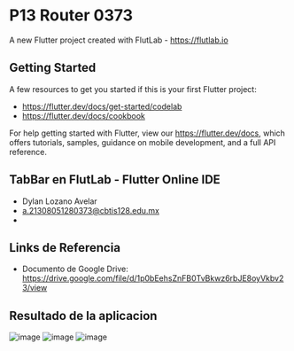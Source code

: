 # P13 Router 0373

A new Flutter project created with FlutLab - https://flutlab.io

## Getting Started

A few resources to get you started if this is your first Flutter project:

- https://flutter.dev/docs/get-started/codelab
- https://flutter.dev/docs/cookbook

For help getting started with Flutter, view our
https://flutter.dev/docs, which offers tutorials,
samples, guidance on mobile development, and a full API reference.

## TabBar en FlutLab - Flutter Online IDE
- Dylan Lozano Avelar
- a.21308051280373@cbtis128.edu.mx
- 
## Links de Referencia
- Documento de Google Drive: https://drive.google.com/file/d/1p0bEehsZnFB0TvBkwz6rbJE8oyVkbv23/view

## Resultado de la aplicacion
![image](https://github.com/DylanLozanoAvelar/P13-Router-6I/assets/143743272/29cdb251-a41a-4fb0-aeda-af5a32de2777)
![image](https://github.com/DylanLozanoAvelar/P13-Router-6I/assets/143743272/c0b78415-f76f-4eae-b341-794abb446163)
![image](https://github.com/DylanLozanoAvelar/P13-Router-6I/assets/143743272/ec116a7c-3f84-4d25-a705-fb8c69ffb9d9)

